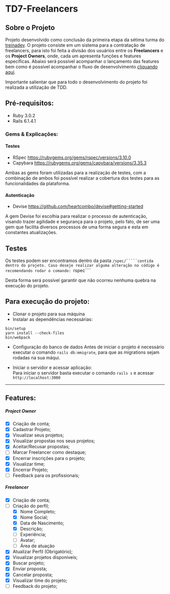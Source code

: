 # TD7-Freelancers

##  Sobre o Projeto

Projeto desenvolvido como conclusão da primeira etapa da sétima turma do [treinadev](https://treinadev.com.br/).
O projeto consiste em um sistema para a contratação de freelancers, para isto foi feita a divisão dos usuários entre
os **Freelancers** e os **Project Owners**, onde, cada um apresenta funções e features específicas. Abaixo será possível
acompanhar o lançamento das features bem como é possível acompanhar o fluxo de desenvolvimento [cliquando aqui](https://github.com/caiosant/td7-freelancer-project/projects/1).

Importante salientar que para todo o desenvolvimento do projeto foi realizada a utilização de TDD.

## Pré-requisitos:

 * Ruby 3.0.2
 * Rails 6.1.4.1

### Gems & Explicações:

#### Testes

  * RSpec  https://rubygems.org/gems/rspec/versions/3.10.0
  * Capybara  https://rubygems.org/gems/capybara/versions/3.35.3
 
 Ambas as gems foram utilizadas para a realização de testes, com a combinação de ambos foi possível realizar a cobertura
 dos testes para as funcionalidades da plataforma.
                                          
#### Autenticação

  * Devise  https://github.com/heartcombo/devise#getting-started

A gem Devise foi escolhia para realizar o processo de autenticação, visando trazer agilidade e segurança para o projeto, pelo fato,
de ser uma gem que facilita diversos processos de uma forma segura e esta em constantes atualizações.

## Testes
Os testes podem ser encontramos dentro da pasta ````/spec/`````contida dentro do projeto. Caso deseje realizar alguma alteração no código é recomendando rodar o comando:
````rspec````

Desta forma será possível garantir que não ocorreu nenhuma quebra na execução do projeto.

## Para execução do projeto: 

  * Clonar o projeto para sua máquina
  * Instalar as dependências necessárias:
  ````
  bin/setup
  yarn install --check-files
  bin/webpack
  ````
  * Configuração do banco de dados
Antes de iniciar o projeto é necessário executar o comando ````rails db:mmigrate````, para que as migrations sejam rodadas na sua máqui.

  * Iniciar o servidor e acessar aplicação:<br>
Para iniciar o servidor basta executar o comando ````rails s```` e acessar ````http://localhost:3000````

--- 
## Features:

##### Project Owner
- [x] Criação de conta;
- [x] Cadastrar Projeto;
- [x] Visualizar seus projetos;
- [x] Visualizar propostas nos seus projetos;
- [x] Aceitar/Recusar propostas;
- [ ] Marcar Freelancer como destaque;
- [x] Encerrar inscrições para o projeto;
- [x] Visualizar time;
- [x] Encerrar Projeto;
- [ ] Feedback para os profissionais;
##### Freelancer
- [x] Criação de conta;
- [ ] Criação do perfil;
    - [x] Nome Completo;
    - [x] Nome Social;
    - [x] Data de Nascimento;
    - [x] Descrição;
    - [ ] Experiência;
    - [ ] Avatar;
    - [ ] Área de atuação
- [x] Atualizar Perfil (Obrigatório);
- [x] Visualizar projetos disponíveis;
- [x] Buscar projeto;
- [x] Enviar proposta;
- [x] Cancelar proposta;
- [x] Visualizar time do projeto;
- [ ] Feedback do projeto;
